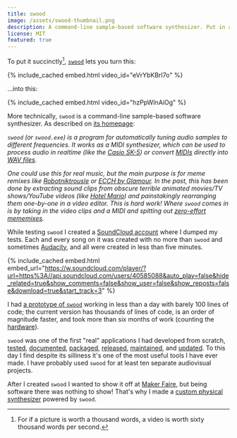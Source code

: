 ```yaml
---
title: swood
image: /assets/swood-thumbnail.png
description: A command-line sample-based software synthesizer. Put in a single note and a MIDI and get out entire songs.
license: MIT
featured: true
---
```


To put it succinctly[^words], [`swood`](https://github.com/milkey-mouse/swood) lets you turn this:

{% include_cached embed.html video_id="eVrYbKBrI7o" %}

...into this:

{% include_cached embed.html video_id="hzPpWInAiOg" %}

More technically, `swood` is a command-line sample-based software synthesizer. As described on [its homepage](https://meme.institute/swood):

*`swood` (or `swood.exe`) is a program for automatically tuning audio samples to different frequencies. It works as a MIDI synthesizer, which can be used to process audio in realtime (like the [Casio SK-5](https://youtu.be/kIGItPElleo?t=14s)) or convert [MIDIs](https://youtu.be/SUUxmJ84dnI) directly into [WAV files](https://youtu.be/3FonZ2x7u-s?t=1m25s).*

*One could use this for real music, but the main purpose is for meme remixes like [Robotniktrousle](https://youtu.be/NbqkPbr_yVc) or [ECCH by Glamour](https://youtu.be/oQWMEgq1vhE?t=8s). In the past, this has been done by extracting sound clips from obscure terrible animated movies/TV shows/YouTube videos (like [Hotel Mario](https://youtu.be/1f3Kq7Fw0TY)) and painstakingly rearranging them one-by-one in a video editor. This is hard work! Where `swood` comes in is by taking in the video clips and a MIDI and spitting out [zero-effort mememixes](https://soundcloud.com/silly-stix).*

While testing `swood` I created a [SoundCloud account](https://soundcloud.com/silly-stix) where I dumped my tests. Each and every song on it was created with no more than `swood` and sometimes [Audacity](https://www.audacityteam.org/), and all were created in less than five minutes.

{% include_cached embed.html embed_url="https://w.soundcloud.com/player/?url=https%3A//api.soundcloud.com/users/40585088&auto_play=false&hide_related=true&show_comments=false&show_user=false&show_reposts=false&download=true&start_track=3" %}

I had [a prototype of `swood`](https://github.com/milkey-mouse/swood/blob/895327e3879b3ad1dfdc622c319e3aa8d7183e80/swood.py) working in less than a day with barely 100 lines of code; the current version has thousands of lines of code, is an order of magnitude faster, and took more than six months of work (counting the [hardware](./2016-09-17-swood-box.md)).

`swood` was one of the first "real" applications I had developed from scratch, [tested](https://github.com/milkey-mouse/swood/tree/master/tests), [documented](https://github.com/milkey-mouse/swood/wiki/How-to-use-swood), [packaged](https://github.com/milkey-mouse/swood/commit/af88c4858b3a07f68caf0073521438c30cbfa257), [released](https://pypi.org/project/swood/), [maintained](https://github.com/milkey-mouse/swood/issues?q=is%3Aissue+is%3Aclosed), and [updated](https://pypi.org/project/swood/#history). To this day I find despite its silliness it's one of the most useful tools I have ever made. I have probably used `swood` for at least ten separate audiovisual projects.

After I created `swood` I wanted to show it off at [Maker Faire](https://seattle.makerfaire.com/), but being software there was nothing to show! That's why I made a [custom physical synthesizer](./2016-09-17-swood-box.md) powered by `swood`.

[^words]: For if a picture is worth a thousand words, a video is worth sixty thousand words per second.
